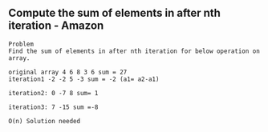 ## Compute the sum of elements in after nth iteration - Amazon
```
Problem
Find the sum of elements in after nth iteration for below operation on array. 

original array 4 6 8 3 6 sum = 27 
iteration1 -2 -2 5 -3 sum = -2 (a1= a2-a1) 

iteration2: 0 -7 8 sum= 1 

iteration3: 7 -15 sum =-8 

O(n) Solution needed
```
